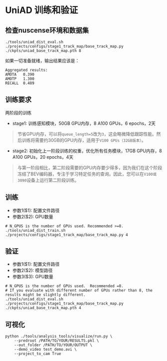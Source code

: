 # UniAD 训练和验证

## 检查nuscense环境和数据集

```shell
./tools/uniad_dist_eval.sh ./projects/configs/stage1_track_map/base_track_map.py ./ckpts/uniad_base_track_map.pth 8
```

如果一切准备就绪，输出结果应该是：

```shell
Aggregated results: 
AMOTA	0.390 
AMOTP	1.300
RECALL	0.489
```

## 训练要求 

两阶段的训练

- stage1: 训练感知模块，50GB GPU内存，8 A100 GPUs，6 epochs，2天
> 节省GPU内存，可以将`queue_length=5`改为`3`，这会略微降低跟踪性能。然后训练将需要约30GB的GPU内存，适用于`V100 GPUs（32GB版本）`。
- stage2: 初始化上一阶段训练的权重，优化所有任务模块，17GB GPU内存，8 A100 GPUs，20 epochs，4天
> 与第一阶段相比，第二阶段需要的GPU内存要少得多，因为我们在这个阶段冻结了BEV编码器，专注于学习特定任务的查询。因此，您可以在`V100或3090`设备上运行第二阶段训练。

## 训练

- 参数1($1): 配置文件路径
- 参数2($2): GPU数量

```shell
# N_GPUS is the number of GPUs used. Recommended >=8.
./tools/uniad_dist_train.sh ./projects/configs/stage1_track_map/base_track_map.py 4
```

## 验证

- 参数1($1): 配置文件路径
- 参数2($2): 模型路径
- 参数3($3): GPU数量

```shell
# N_GPUS is the number of GPUs used.  Recommended =8.
# If you evaluate with different number of GPUs rather than 8, the results might be slightly different.
./tools/uniad_dist_eval.sh ./projects/configs/stage1_track_map/base_track_map.py ./ckpts/uniad_base_track_map.pth 4
```

## 可视化

```shell
python ./tools/analysis_tools/visualize/run.py \
    --predroot /PATH/TO/YOUR/RESULTS.pkl \
    --out_folder /PATH/TO/YOUR/OUTPUT \
    --demo_video test_demo.avi \
    --project_to_cam True
```